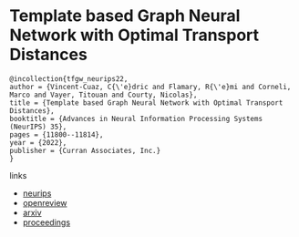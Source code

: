 # Template based Graph Neural Network with Optimal Transport Distances

```
@incollection{tfgw_neurips22,
author = {Vincent-Cuaz, C{\'e}dric and Flamary, R{\'e}mi and Corneli, Marco and Vayer, Titouan and Courty, Nicolas},
title = {Template based Graph Neural Network with Optimal Transport Distances},
booktitle = {Advances in Neural Information Processing Systems (NeurIPS) 35},
pages = {11800--11814},
year = {2022},
publisher = {Curran Associates, Inc.}
}
```

links
- [neurips](https://nips.cc/Conferences/2022/Schedule?showEvent=53079)
- [openreview](https://openreview.net/forum?id=seYcx6CqPe)
- [arxiv](http://arxiv.org/abs/2205.15733)
- [proceedings](https://papers.nips.cc//paper_files/paper/2022/hash/4d3525bc60ba1adc72336c0392d3d902-Abstract-Conference.html)
